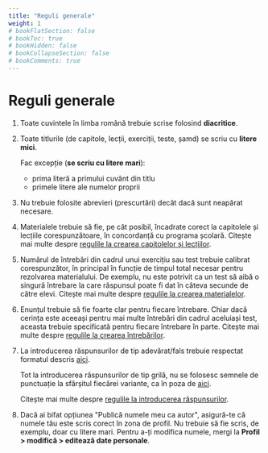```yaml
---
title: "Reguli generale"
weight: 1
# bookFlatSection: false
# bookToc: true
# bookHidden: false
# bookCollapseSection: false
# bookComments: true
---
```


# Reguli generale

1. Toate cuvintele în limba română trebuie scrise folosind **diacritice**.

2. Toate titlurile (de capitole, lecții, exerciții, teste, șamd) se scriu cu **litere mici**.
   
   Fac excepție (**se scriu cu litere mari**):
   - prima literă a primului cuvânt din titlu
   - primele litere ale numelor proprii

3. Nu trebuie folosite abrevieri (prescurtări) decât dacă sunt neapărat necesare.

4. Materialele trebuie să fie, pe cât posibil, încadrate corect la capitolele și lecțiile corespunzătoare, în concordanță cu programa școlară. Citește mai multe despre [regulile la crearea capitolelor și lecțiilor](/capitole-si-lectii/).

5. Numărul de întrebări din cadrul unui exercițiu sau test trebuie calibrat corespunzător, în principal în funcție de timpul total necesar pentru rezolvarea materialului. De exemplu, nu este potrivit ca un test să aibă o singură întrebare la care răspunsul poate fi dat în câteva secunde de către elevi. Citește mai multe despre [regulile la crearea materialelor](/optiuni-la-crearea-unui-material/).

6. Enunțul trebuie să fie foarte clar pentru fiecare întrebare. Chiar dacă cerința este aceeași pentru mai multe întrebări din cadrul aceluiași test, aceasta trebuie specificată pentru fiecare întrebare în parte. Citește mai multe despre [regulile la crearea întrebărilor](/intrebari/).

7. La introducerea răspunsurilor de tip adevărat/fals trebuie respectat formatul descris [aici](/raspunsuri-tip-grila#cum-creez-opțiunile-adevăratfals).

   Tot la introducerea răspunsurilor de tip grilă, nu se folosesc semnele de punctuație la sfărșitul fiecărei variante, ca în poza de [aici](/raspunsuri-tip-grila#important).

   Citește mai multe despre [regulile la introducerea răspunsurilor](/raspunsuri/).

8. Dacă ai bifat opțiunea "Publică numele meu ca autor", asigură-te că numele tău este scris corect în zona de profil. Nu trebuie să fie scris, de exemplu, doar cu litere mari. Pentru a-ți modifica numele, mergi la **Profil > modifică > editează date personale**.


